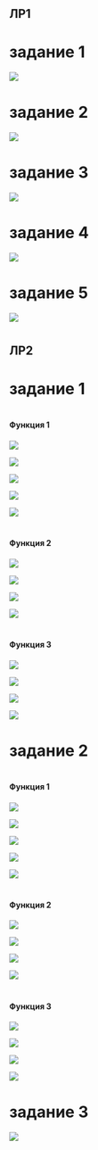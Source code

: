 # <h2>ЛР1<h2>
# задание 1

![](./images/lb01/img_1_1.png)

# задание 2
![](./images/lb01/img_1_2.png)

# задание 3
![](./images/lb01/img_1_3.png)

# задание 4
![](./images/lb01/img_1_4.png)

# задание 5
![](./images/lb01/img_1_5.png)

# <h2>ЛР2<h2>

# задание 1

# <h4>Функция 1<h4>

![](./images/lb01/img_2_1_1(1).png)

![](./images/lb01/img_2_1_1(2).png)

![](./images/lb01/img_2_1_1(3).png)

![](./images/lb01/img_2_1_1(4).png)

![](./images/lb01/img_2_1_1(5).png)

# <h4>Функция 2<h4>

![](./images/lb01/img_2_1_2(1).png)

![](./images/lb01/img_2_1_2(2).png)

![](./images/lb01/img_2_1_2(3).png)

![](./images/lb01/img_2_1_2(4).png)

# <h4>Функция 3<h4>

![](./images/lb01/img_2_1_3(1).png)

![](./images/lb01/img_2_1_3(2).png)

![](./images/lb01/img_2_1_3(3).png)

![](./images/lb01/img_2_1_3(4).png)

# задание 2

# <h4>Функция 1<h4>

![](./images/lb01/img_2_2_1(1).png)

![](./images/lb01/img_2_2_1(2).png)

![](./images/lb01/img_2_2_1(3).png)

![](./images/lb01/img_2_2_1(4).png)

![](./images/lb01/img_2_2_1(5).png)

# <h4>Функция 2<h4>

![](./images/lb01/img_2_2_2(1).png)

![](./images/lb01/img_2_2_2(2).png)

![](./images/lb01/img_2_2_2(3).png)

![](./images/lb01/img_2_2_2(4).png)

# <h4>Функция 3<h4>

![](./images/lb01/img_2_2_3(1).png)

![](./images/lb01/img_2_2_3(2).png)

![](./images/lb01/img_2_2_3(3).png)

![](./images/lb01/img_2_2_3(4).png)

# задание 3

![](./images/lb01/img_2_3.png)